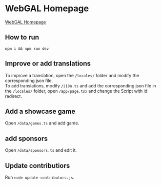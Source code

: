 # WebGAL Homepage

[WebGAL Homepage](https://openwebgal.com)

## How to run

``` shell
npm i && npm run dev
```

## Improve or add translations

To improve a translation, open the `/locales/` folder and modify the corresponding json file.  
To add translations, modify `/i18n.ts` and add the corresponding json file in the `/locales/` folder, open `/app/page.tsx` and change the Script with id redirect.

## Add a showcase game

Open `/data/games.ts` and add game.

## add sponsors

Open `/data/sponsors.ts` and edit it.

## Update contributiors

Run `node update-contributors.js`.
